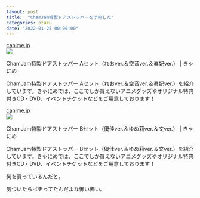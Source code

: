 ```yaml
---
layout: post
title:  "ChamJam特製ドアストッパーを予約した"
categories: otaku
date: "2022-01-25 00:00:00"
---
```



<div class="card">
  <a href="https://canime.jp/product/BRZG000000573/"></a>
  <div class="card__header">
    <a href="https://canime.jp/product/BRZG000000573/">canime.jp</a>
  </div>
  <div class="card__image">
    <img src="https://canime.jp/upload/ja_pics/BRZG000000573/org/1068103001_1.jpg">
  </div>
  <div class="card__title">
    <p>ChamJam特製ドアストッパー Aセット（れおver.＆空音ver.＆眞妃ver.） | きゃにめ</p>
  </div>
  <div class="card__description">
    <p>ChamJam特製ドアストッパー Aセット（れおver.＆空音ver.＆眞妃ver.）を紹介しています。きゃにめでは、ここでしか買えないアニメグッズやオリジナル特典付きCD・DVD、イベントチケットなどをご用意しております！</p>
  </div>
</div>



<div class="card">
  <a href="https://canime.jp/product/BRZG000000574/"></a>
  <div class="card__header">
    <a href="https://canime.jp/product/BRZG000000574/">canime.jp</a>
  </div>
  <div class="card__image">
    <img src="https://canime.jp/upload/ja_pics/BRZG000000574/org/1068103002_1.jpg">
  </div>
  <div class="card__title">
    <p>ChamJam特製ドアストッパー Bセット（優佳ver.＆ゆめ莉ver.＆文ver.） | きゃにめ</p>
  </div>
  <div class="card__description">
    <p>ChamJam特製ドアストッパー Bセット（優佳ver.＆ゆめ莉ver.＆文ver.）を紹介しています。きゃにめでは、ここでしか買えないアニメグッズやオリジナル特典付きCD・DVD、イベントチケットなどをご用意しております！</p>
  </div>
</div>


何を買っているんだと。

気づいたらポチってたんだよな怖い怖い。
